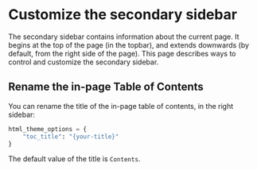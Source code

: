 # Customize the secondary sidebar

The secondary sidebar contains information about the current page.
It begins at the top of the page (in the topbar), and extends downwards (by default, from the right side of the page).
This page describes ways to control and customize the secondary sidebar.

## Rename the in-page Table of Contents

You can rename the title of the in-page table of contents, in the right sidebar:

```python
html_theme_options = {
    "toc_title": "{your-title}"
}
```

The default value of the title is `Contents`.
